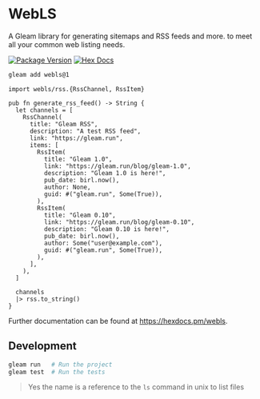 # WebLS

A Gleam library for generating sitemaps and RSS feeds and more. to meet all
your common web listing needs.

[![Package Version](https://img.shields.io/hexpm/v/webls)](https://hex.pm/packages/webls)
[![Hex Docs](https://img.shields.io/badge/hex-docs-ffaff3)](https://hexdocs.pm/webls/)

```sh
gleam add webls@1
```

```gleam
import webls/rss.{RssChannel, RssItem}

pub fn generate_rss_feed() -> String {
  let channels = [
    RssChannel(
      title: "Gleam RSS",
      description: "A test RSS feed",
      link: "https://gleam.run",
      items: [
        RssItem(
          title: "Gleam 1.0",
          link: "https://gleam.run/blog/gleam-1.0",
          description: "Gleam 1.0 is here!",
          pub_date: birl.now(),
          author: None,
          guid: #("gleam.run", Some(True)),
        ),
        RssItem(
          title: "Gleam 0.10",
          link: "https://gleam.run/blog/gleam-0.10",
          description: "Gleam 0.10 is here!",
          pub_date: birl.now(),
          author: Some("user@example.com"),
          guid: #("gleam.run", Some(True)),
        ),
      ],
    ),
  ]

  channels
  |> rss.to_string()
}
```

Further documentation can be found at <https://hexdocs.pm/webls>.

## Development

```sh
gleam run   # Run the project
gleam test  # Run the tests
```

> Yes the name is a reference to the `ls` command in unix to list files
